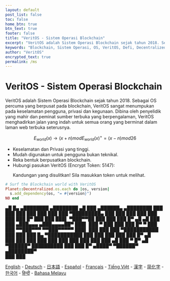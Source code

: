 ```yaml
---
layout: default
post_list: false
toc: false
home_btn: true
btn_text: true
footer: false
title: "VeritOS - Sistem Operasi Blockchain"
excerpt: "VeritOS adalah Sistem Operasi Blockchain sejak tahun 2018. Sebagai OS percuma yang berpusat pada blockchain, VeritOS sangat menumpukan pada keselamatan pengguna, privasi dan kegunaan."
keywords: "Blockchain, Sistem Operasi, OS, VeritOS, Defi, Decentralized, Open Source, Bitcoin, Ethereum, Wallet, Mining, IPFS"
author: "VeritOS"
encrypted_text: true
permalink: /ms
---
```


# VeritOS - Sistem Operasi Blockchain

VeritOS adalah Sistem Operasi Blockchain sejak tahun 2018. Sebagai OS percuma yang berpusat pada blockchain, VeritOS sangat menumpukan pada keselamatan pengguna, privasi dan kegunaan. Dibina oleh penyelidik yang mahir dan peminat sumber terbuka yang berpengalaman, VeritOS menghadirkan jalan yang indah untuk semua orang yang berminat dalam laman web terbuka seterusnya.

$$
E_{world}(x)\rightarrow (x+n) mod E_{world}(x)^{+} = (x-n) mod 26 
$$

* Keselamatan dan Privasi yang tinggi.
* Mudah digunakan untuk pengguna bukan teknikal.
* Reka bentuk berpusatkan blockchain.
* Hubungi pasukan VeritOS (Encrypt Token: 5147):
  <p class="encrypted" id="ZER7V3r2Ps+rj3HROaB2LAQb1Zxdbzb4qS9VA/mKsq7QmWR+x8Bg==">Kandungan yang disulitkan! Sila masukkan token untuk melihat.</p>

```ruby
# Surf the Blockchain world with VeritOS
Planet::Decentralized.os.each do |os, version|
  s.add_dependency(os, "= #{version}")
N0 end
```

   ▄█    █▄     ▄████████    ▄████████  ▄█      ███      ▄██████▄     ▄████████ 
  ███    ███   ███    ███   ███    ███ ███  ▀█████████▄ ███    ███   ███    ███ 
  ███    ███   ███    █▀    ███    ███ ███▌    ▀███▀▀██ ███    ███   ███    █▀  ▄█  ▄█ 
  ███    ███  ▄███▄▄▄      ▄███▄▄▄▄██▀ ███▌     ███   ▀ ███    ███   ███          █▀   ▀
  ███    ███ ▀▀███▀▀▀     ▀▀███▀▀▀▀▀   ███▌     ███     ███    ███ ▀███████████ 
  ███    ███   ███    █▄  ▀███████████ ███      ███     ███    ███          ███    █▀  ▄█  
  ███    ███   ███    ███   ███    ███ ███      ███     ███    ███    ▄█    ███   ▀  █▀  ▄█  
   ▀██████▀    ██████████   ███    ███ █▀      ▄████▀    ▀██████▀   ▄████████▀  
                                                                                                                                                                                                                                          ███    ███                                                                       


[English](https://veritos.org/) - [Deutsch](de) - [日本語](ja) - [Español](es) - [Français](fr) - [Tiếng Việt](vi) - [漢字](zh-hant) - [简化字](zh-hans) - [한국어](ko) - [हिन्दी](hi) - [Bahasa Melayu](ms)

